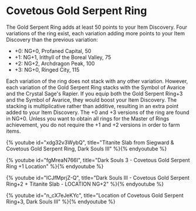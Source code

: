 # Covetous Gold Serpent Ring

The Gold Serpent Ring adds at least 50 points to your Item Discovery. Four
variations of the ring exist, each variation adding more points to your Item
Discovery than the previous variation:

-   +0: NG+0, Profaned Capital, 50
-   +1: NG+1, Irithyll of the Boreal Valley, 75
-   +2: NG+2, Archdragon Peak, 100
-   +3: NG+0, Ringed City, 115

Each variation of the ring does not stack with any other variation. However,
each variation of the Gold Serpent Ring stacks with the Symbol of Avarice and
the Crystal Sage's Rapier. If you equip both the Gold Serpent Ring+3 and the
Symbol of Avarice, they would boost your Item Discovery. The stacking is
multiplicative rather than additive, resulting in an extra point added to your
Item Discovery. The +0 and +3 versions of the ring are found in NG+0. Unless you
want to obtain all rings for the Master of Rings achievement, you do not require
the +1 and +2 versions in order to farm items.

{% youtube id="xdg32v3WybQ", title="Titanite Slab from Siegward & Covetous Gold Serpent Ring, Dark Souls III" %}{% endyoutube %}

{% youtube id="fgMreaN766I", title="Dark Souls 3 - Covetous Gold Serpent Ring +1 Location" %}{% endyoutube %}

{% youtube id="ICJfMprjZ-Q", title="Dark Souls III - Covetous Gold Serpent Ring+2 + Titanite Slab - LOCATION NG+2" %}{% endyoutube %}

{% youtube id="n_cX7eJeKYc", title="Location of Covetous Gold Serpent Ring+3, Dark Souls III" %}{% endyoutube %}
